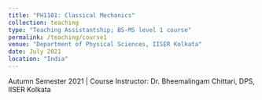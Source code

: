 ```yaml
---
title: "PH1101: Classical Mechanics"
collection: teaching
type: "Teaching Assistantship; BS-MS level 1 course"
permalink: /teaching/course1
venue: "Department of Physical Sciences, IISER Kolkata"
date: July 2021
location: "India"
---
```


Autumn Semester 2021 | Course Instructor: Dr. Bheemalingam Chittari, DPS, IISER Kolkata
